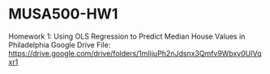 # MUSA500-HW1
Homework 1: Using OLS Regression to Predict Median House Values in Philadelphia
Google Drive File: https://drive.google.com/drive/folders/1mIijuPh2nJdsnx3Qmfv9Wbxy0UIVqxr1 
